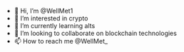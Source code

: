 - 👋 Hi, I’m @WellMet1
- 👀 I’m interested in crypto 
- 🌱 I’m currently learning alts
- 💞️ I’m looking to collaborate on blockchain technologies
- 📫 How to reach me @WellMet_


<!---
WellMet1/WellMet1 is a ✨ special ✨ repository because its `README.md` (this file) appears on your GitHub profile.
You can click the Preview link to take a look at your changes.
--->
